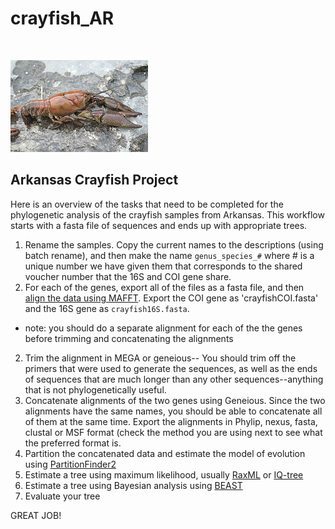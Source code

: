 # crayfish_AR
<br/>

![crayfish](/images/crayfish.jpg)

## Arkansas Crayfish Project
Here is an overview of the tasks that need to be completed for the phylogenetic analysis of the crayfish samples from Arkansas.
This workflow starts with a fasta file of sequences and ends up with appropriate trees.

1) Rename the samples. Copy the current names to the descriptions (using batch rename), and then make the name `genus_species_#` where # is a unique number we have given them that corresponds to the shared voucher number that the 16S and COI gene share.
2) For each of the genes, export all of the files as a fasta file, and then [align the data using MAFFT](mafft.md). Export the COI gene as 'crayfishCOI.fasta' and the 16S gene as `crayfish16S.fasta`.
* note: you should do a separate alignment for each of the the genes before trimming and concatenating the alignments
2) Trim the alignment in MEGA or geneious-- You should trim off the primers that were used to generate the sequences, as well as the ends of sequences that are much longer than any other sequences--anything that is not phylogenetically useful.
3) Concatenate alignments of the two genes using Geneious. Since the two alignments have the same names, you should be able to concatenate all of them at the same time. Export the alignments in Phylip, nexus, fasta, clustal or MSF format (check the method you are using next to see what the preferred format is.
4) Partition the concatenated data and estimate the model of evolution using [PartitionFinder2](partitiondfinder.md)
6) Estimate a tree using maximum likelihood, usually [RaxML](raxml.md) or [IQ-tree](http://iqtree.cibiv.univie.ac.at/)
7) Estimate a tree using Bayesian analysis using [BEAST](BEAST.md)
8) Evaluate your tree

GREAT JOB!
